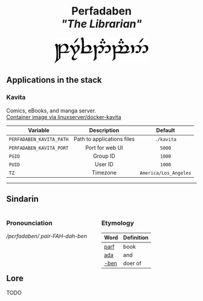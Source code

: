 <div align="center">

# Perfadaben <br>_"The Librarian"_

<img src="../resources/images/perfadaben.svg" alt="Perfadaben written in Tengwar" style="max-width:100%;">

</div>

## Applications in the stack

### Kavita

Comics, eBooks, and manga server.  
[Container image via linuxserver/docker-kavita](https://github.com/linuxserver/docker-kavita)

| Variable                 |        Description         |        Default        |
| ------------------------ | :------------------------: | :-------------------: |
| `PERFADABEN_KAVITA_PATH` | Path to applications files |      `./kavita`       |
| `PERFADABEN_KAVITA_PORT` |      Port for web UI       |        `5000`         |
| `PGID`                   |          Group ID          |        `1000`         |
| `PUID`                   |          User ID           |        `1000`         |
| `TZ`                     |          Timezone          | `America/Los_Angeles` |

---

## Sindarin

<div style="width:49%; margin-right:1%; float:left;">

### Pronounciation

_/pɛrfadaben/_
_pair-FAH-dah-ben_

</div>

<div style="width:49%; margin-right:1%; float:left;">

### Etymology

| Word                                      | Definition |
| ----------------------------------------- | ---------- |
| [parf](https://www.elfdict.com/wt/129642) | book       |
| [ada](https://www.elfdict.com/wt/20933)   | and        |
| [-ben](https://www.elfdict.com/wt/21109)  | doer of    |

</div>

## Lore

TODO
